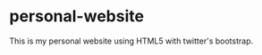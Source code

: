 personal-website
================

This is my personal website using HTML5 with twitter's bootstrap.
